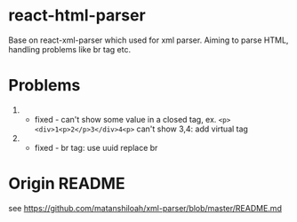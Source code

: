 # react-html-parser
Base on react-xml-parser which used for xml parser. Aiming to parse HTML, handling problems like br tag etc.

# Problems
1. - fixed - can't show some value in a closed tag, ex. `<p><div>1<p>2</p>3</div>4<p>` can't show 3,4: add virtual tag
2. - fixed - br tag: use uuid replace br


# Origin README
see https://github.com/matanshiloah/xml-parser/blob/master/README.md